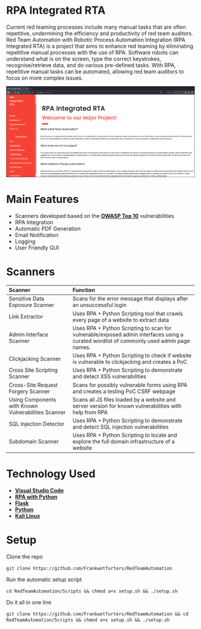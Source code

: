 # RPA Integrated RTA
Current red teaming processes include many manual tasks that are often repetitive, undermining the efficiency and productivity of red team auditors. Red Team Automation with Robotic Process Automation Integration (RPA Integrated RTA) is a project that aims to enhance red teaming by eliminating repetitive manual processes with the use of RPA. Software robots can understand what is on the screen, type the correct keystrokes, recognise/retrieve data, and do various pre-defined tasks. With RPA, repetitive manual tasks can be automated, allowing red team auditors to focus on more complex issues.

![alt text](https://github.com/Frankwotfurters/RedTeamAutomation/blob/main/Scripts/homepage.png)

# Main Features
- Scanners developed based on the [**OWASP Top 10**](https://owasp.org/www-project-top-ten/) vulnerabilities 
- RPA Integration
- Automatic PDF Generation
- Email Notification
- Logging
- User Friendly GUI

# Scanners
Scanner|Function
:-------|:---------
Sensitive Data Exposure Scanner|Scans for the error message that displays after an unsuccessful login
Link Extractor|Uses RPA + Python Scripting tool that crawls every page of a website to extract data
Admin Interface Scanner|Uses RPA + Python Scripting to scan for vulnerable/exposed admin interfaces using a curated wordlist of commonly used admin page names.
Clickjacking Scanner|Uses RPA + Python Scripting to check if website is vulnerable to clickjacking and creates a PoC
Cross Site Scripting Scanner|Uses RPA + Python Scripting to demonstrate and detect XSS vulnerabilities
Cross-Site Request Forgery Scanner|Scans for possibly vulnerable forms using RPA and creates a testing PoC CSRF webpage
Using Components with Known Vulnerabilities Scanner|Scans all JS files loaded by a website and server version for known vulnerabilities with help from RPA
SQL Injection Detector|Uses RPA + Python Scripting to demonstrate and detect SQL injection vulnerabilities
Subdomain Scanner|Uses RPA + Python Scripting to locate and explore the full domain infrastructure of a website

# Technology Used
- [**Visual Studio Code**](https://code.visualstudio.com/)
- [**RPA with Python**](https://github.com/tebelorg/RPA-Python)
- [**Flask**](https://flask.palletsprojects.com/en/2.0.x/)
- [**Python**](https://www.python.org/downloads/)
- [**Kali Linux**](https://www.kali.org/)

# Setup
Clone the repo
```
git clone https://github.com/Frankwotfurters/RedTeamAutomation
```
Run the automatic setup script
```
cd RedTeamAutomation/Scripts && chmod a+x setup.sh && ./setup.sh
```
Do it all in one line
```
git clone https://github.com/Frankwotfurters/RedTeamAutomation && cd RedTeamAutomation/Scripts && chmod a+x setup.sh && ./setup.sh
```
